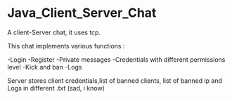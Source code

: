 # Java_Client_Server_Chat

A client-Server chat, it uses tcp.

This chat implements various functions :

  -Login
  -Register
  -Private messages
  -Credentials with different permissions level
  -Kick and ban
  -Logs

Server stores client credentials,list of banned clients, list of banned ip and Logs  in different .txt (sad, i know)
